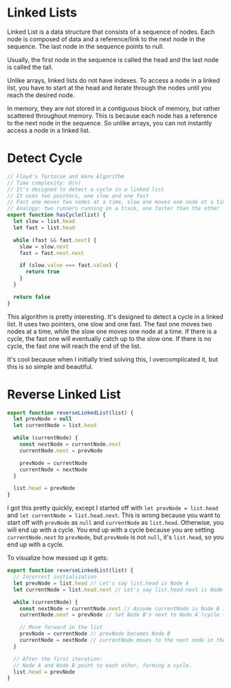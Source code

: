 # Linked Lists

Linked List is a data structure that consists of a sequence of nodes. Each node is composed of data and a reference/link to the next node in the sequence. The last node in the sequence points to null.

Usually, the first node in the sequence is called the head and the last node is called the tail.

Unlike arrays, linked lists do not have indexes. To access a node in a linked list, you have to start at the head and iterate through the nodes until you reach the desired node.

In memory, they are not stored in a contiguous block of memory, but rather scattered throughout memory. This is because each node has a reference to the next node in the sequence. So unlike arrays, you can not instantly access a node in a linked list.

# Detect Cycle

```js
// Floyd's Tortoise and Hare Algorithm
// Time complexity: O(n)
// It's designed to detect a cycle in a linked list
// It uses two pointers, one slow and one fast
// Fast one moves two nodes at a time, slow one moves one node at a time
// Analogy: two runners running on a track, one faster than the other
export function hasCycle(list) {
  let slow = list.head
  let fast = list.head

  while (fast && fast.next) {
    slow = slow.next
    fast = fast.next.next

    if (slow.value === fast.value) {
      return true
    }
  }

  return false
}
```

This algorithm is pretty interesting. It's designed to detect a cycle in a linked list. It uses two pointers, one slow and one fast. The fast one moves two nodes at a time, while the slow one moves one node at a time. If there is a cycle, the fast one will eventually catch up to the slow one. If there is no cycle, the fast one will reach the end of the list.

It's cool because when I initially tried solving this, I overcomplicated it, but this is so simple and beautiful.

# Reverse Linked List

```js
export function reverseLinkedList(list) {
  let prevNode = null
  let currentNode = list.head

  while (currentNode) {
    const nextNode = currentNode.next
    currentNode.next = prevNode

    prevNode = currentNode
    currentNode = nextNode
  }

  list.head = prevNode
}
```

I got this pretty quickly, except I started off with `let prevNode = list.head` and `let currentNode = list.head.next`. This is wrong because you want to start off with `prevNode` as `null` and `currentNode` as `list.head`. Otherwise, you will end up with a cycle. You end up with a cycle because you are setting `currentNode.next` to `prevNode`, but `prevNode` is not `null`, it's `list.head`, so you end up with a cycle.

To visualize how messed up it gets:

```js
export function reverseLinkedList(list) {
  // Incorrect initialization
  let prevNode = list.head // Let's say list.head is Node A
  let currentNode = list.head.next // Let's say list.head.next is Node B

  while (currentNode) {
    const nextNode = currentNode.next // Assume currentNode is Node B initially
    currentNode.next = prevNode // Set Node B's next to Node A (cycle formed here)

    // Move forward in the list
    prevNode = currentNode // prevNode becomes Node B
    currentNode = nextNode // currentNode moves to the next node in the original list
  }

  // After the first iteration:
  // Node A and Node B point to each other, forming a cycle.
  list.head = prevNode
}
```
